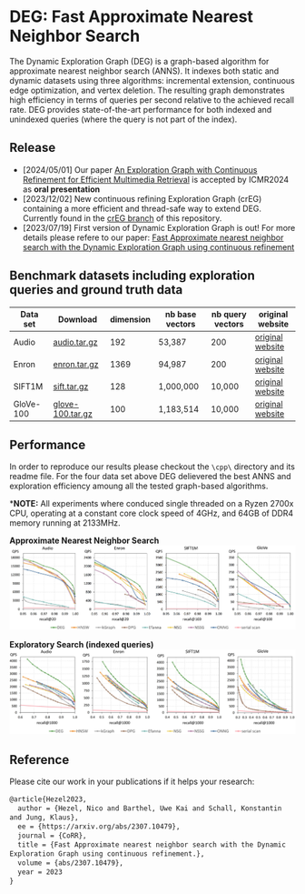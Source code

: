 # DEG: Fast Approximate Nearest Neighbor Search

The Dynamic Exploration Graph (DEG) is a graph-based algorithm for approximate nearest neighbor search (ANNS). It indexes both static and dynamic datasets using three algorithms: incremental extension, continuous edge optimization, and vertex deletion. The resulting graph demonstrates high efficiency in terms of queries per second relative to the achieved recall rate. DEG provides state-of-the-art performance for both indexed and unindexed queries (where the query is not part of the index).

## Release

- [2024/05/01] Our paper [An Exploration Graph with Continuous Refinement for Efficient Multimedia Retrieval](https://doi.org/10.1145/3652583.3658117) is accepted by ICMR2024 as **oral presentation**
- [2023/12/02] New continuous refining Exploration Graph (crEG) containing a more efficient and thread-safe way to extend DEG. Currently found in the [crEG branch](https://github.com/Visual-Computing/DynamicExplorationGraph/tree/crEG) of this repository.
- [2023/07/19] First version of Dynamic Exploration Graph is out! For more details please refere to our paper: 
[Fast Approximate nearest neighbor search with the Dynamic Exploration Graph using continuous refinement](https://arxiv.org/abs/2307.10479)

## Benchmark datasets including exploration queries and ground truth data

| Data set  | Download                 | dimension | nb base vectors | nb query vectors | original website                                               |
|-----------|--------------------------|-----------|-----------------|------------------|----------------------------------------------------------------|
| Audio    |[audio.tar.gz](http://static.visual-computing.com/paper/DEG/audio.tar.gz)| 192       | 53,387       | 200           | [original website](https://www.cs.princeton.edu/cass/)             |
| Enron    |[enron.tar.gz](http://static.visual-computing.com/paper/DEG/enron.tar.gz)| 1369       | 94,987       | 200           | [original website](https://www.cs.cmu.edu/~enron/)             |
| SIFT1M    |[sift.tar.gz](http://static.visual-computing.com/paper/DEG/sift.tar.gz)| 128       | 1,000,000       | 10,000           | [original website](http://corpus-texmex.irisa.fr/)             |
| GloVe-100 | [glove-100.tar.gz](http://static.visual-computing.com/paper/DEG/glove-100.tar.gz) | 100       | 1,183,514       | 10,000           | [original website](https://nlp.stanford.edu/projects/glove/)   |

## Performance

In order to reproduce our results please checkout the `\cpp\` directory and its readme file. For the four data set above DEG delievered the best ANNS and exploration efficiency amoung all the tested graph-based algorithms.

***NOTE:** All experiments where conduced single threaded on a Ryzen 2700x CPU, operating at a constant core clock speed of 4GHz, and 64GB of DDR4 memory running at 2133MHz.

**Approximate Nearest Neighbor Search**
![ANNS](figures/anns_qps_vs_recall.jpg)

**Exploratory Search (indexed queries)**
![Exploration](figures/exploration_qps_vs_recall.jpg)

## Reference

Please cite our work in your publications if it helps your research:

```
@article{Hezel2023,
  author = {Hezel, Nico and Barthel, Uwe Kai and Schall, Konstantin and Jung, Klaus},
  ee = {https://arxiv.org/abs/2307.10479},
  journal = {CoRR},
  title = {Fast Approximate nearest neighbor search with the Dynamic Exploration Graph using continuous refinement.},
  volume = {abs/2307.10479},
  year = 2023
}
```

